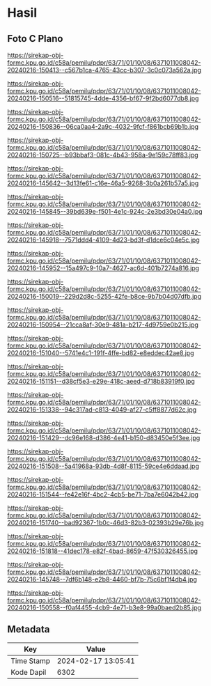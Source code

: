 # Hasil

## Foto C Plano

https://sirekap-obj-formc.kpu.go.id/c58a/pemilu/pdpr/63/71/01/10/08/6371011008042-20240216-150413--c567b1ca-4765-43cc-b307-3c0c073a562a.jpg

https://sirekap-obj-formc.kpu.go.id/c58a/pemilu/pdpr/63/71/01/10/08/6371011008042-20240216-150516--51815745-4dde-4356-bf67-9f2bd6077db8.jpg

https://sirekap-obj-formc.kpu.go.id/c58a/pemilu/pdpr/63/71/01/10/08/6371011008042-20240216-150836--06ca0aa4-2a9c-4032-9fcf-f861bcb69b1b.jpg

https://sirekap-obj-formc.kpu.go.id/c58a/pemilu/pdpr/63/71/01/10/08/6371011008042-20240216-150725--b93bbaf3-081c-4b43-958a-9e159c78ff83.jpg

https://sirekap-obj-formc.kpu.go.id/c58a/pemilu/pdpr/63/71/01/10/08/6371011008042-20240216-145642--3d13fe61-c16e-46a5-9268-3b0a261b57a5.jpg

https://sirekap-obj-formc.kpu.go.id/c58a/pemilu/pdpr/63/71/01/10/08/6371011008042-20240216-145845--39bd639e-f501-4e1c-924c-2e3bd30e04a0.jpg

https://sirekap-obj-formc.kpu.go.id/c58a/pemilu/pdpr/63/71/01/10/08/6371011008042-20240216-145918--7571ddd4-4109-4d23-bd3f-d1dce6c04e5c.jpg

https://sirekap-obj-formc.kpu.go.id/c58a/pemilu/pdpr/63/71/01/10/08/6371011008042-20240216-145952--15a497c9-10a7-4627-ac6d-401b7274a816.jpg

https://sirekap-obj-formc.kpu.go.id/c58a/pemilu/pdpr/63/71/01/10/08/6371011008042-20240216-150019--229d2d8c-5255-42fe-b8ce-9b7b04d07dfb.jpg

https://sirekap-obj-formc.kpu.go.id/c58a/pemilu/pdpr/63/71/01/10/08/6371011008042-20240216-150954--21cca8af-30e9-481a-b217-4d9759e0b215.jpg

https://sirekap-obj-formc.kpu.go.id/c58a/pemilu/pdpr/63/71/01/10/08/6371011008042-20240216-151040--5741e4c1-191f-4ffe-bd82-e8eddec42ae8.jpg

https://sirekap-obj-formc.kpu.go.id/c58a/pemilu/pdpr/63/71/01/10/08/6371011008042-20240216-151151--d38cf5e3-e29e-418c-aeed-d718b83919f0.jpg

https://sirekap-obj-formc.kpu.go.id/c58a/pemilu/pdpr/63/71/01/10/08/6371011008042-20240216-151338--94c317ad-c813-4049-af27-c5ff8877d62c.jpg

https://sirekap-obj-formc.kpu.go.id/c58a/pemilu/pdpr/63/71/01/10/08/6371011008042-20240216-151429--dc96e168-d386-4e41-b150-d83450e5f3ee.jpg

https://sirekap-obj-formc.kpu.go.id/c58a/pemilu/pdpr/63/71/01/10/08/6371011008042-20240216-151508--5a41968a-93db-4d8f-8115-59ce4e6ddaad.jpg

https://sirekap-obj-formc.kpu.go.id/c58a/pemilu/pdpr/63/71/01/10/08/6371011008042-20240216-151544--fe42e16f-4bc2-4cb5-be71-7ba7e6042b42.jpg

https://sirekap-obj-formc.kpu.go.id/c58a/pemilu/pdpr/63/71/01/10/08/6371011008042-20240216-151740--bad92367-1b0c-46d3-82b3-02393b29e76b.jpg

https://sirekap-obj-formc.kpu.go.id/c58a/pemilu/pdpr/63/71/01/10/08/6371011008042-20240216-151818--41dec178-e82f-4bad-8659-47f530326455.jpg

https://sirekap-obj-formc.kpu.go.id/c58a/pemilu/pdpr/63/71/01/10/08/6371011008042-20240216-145748--7df6b148-e2b8-4460-bf7b-75c6bf1f4db4.jpg

https://sirekap-obj-formc.kpu.go.id/c58a/pemilu/pdpr/63/71/01/10/08/6371011008042-20240216-150558--f0af4455-4cb9-4e71-b3e8-99a0baed2b85.jpg


## Metadata

| Key        | Value               |
| ---------- | ------------------- |
| Time Stamp | 2024-02-17 13:05:41 |
| Kode Dapil | 6302                |




